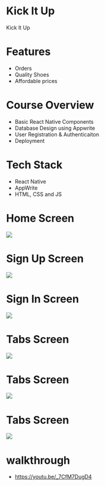 # Kick It Up
Kick It Up

# Features
* Orders 
* Quality Shoes
* Affordable prices

# Course Overview
* Basic React Native Components
* Database Design using Appwrite
* User Registration & Authenticaiton
* Deployment

# Tech Stack
* React Native
* AppWrite
* HTML, CSS and JS

# Home Screen
<img src="assets/images/screenshot/Getstarted.jpg">  

# Sign Up Screen
<img src="assets/images/screenshot/sign_up.jpg">  

# Sign In Screen
<img src="assets/images/screenshot/sign_in.jpg">  

# Tabs Screen
<img src="assets/images/screenshot/tabs1.jpg">  

# Tabs Screen
<img src="assets/images/screenshot/tabs2.jpg">  

# Tabs Screen
<img src="assets/images/screenshot/tabs3.jpg">  

# walkthrough
* https://youtu.be/_7CfM7DugD4

